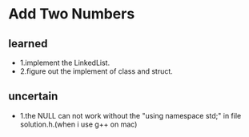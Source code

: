 # Add Two Numbers
## learned
- 1.implement the LinkedList.
- 2.figure out the implement of class and struct.
## uncertain
- 1.the NULL can not work without the "using namespace std;" in file solution.h.(when i use g++ on mac)
